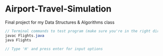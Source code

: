 # Airport-Travel-Simulation

Final project for my Data Structures & Algorithms class

```csharp
// Terminal commands to test program (make sure you're in the right directory when running this)
javac Flights.java
java Flights

// Type 'H' and press enter for input options
```
